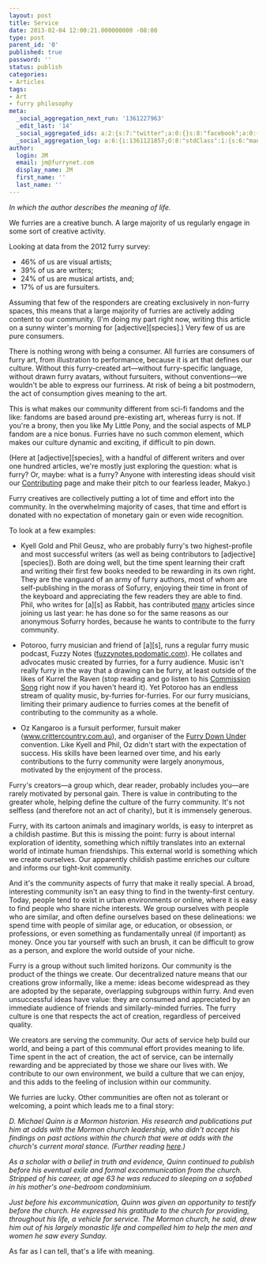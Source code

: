 ```yaml
---
layout: post
title: Service
date: 2013-02-04 12:00:21.000000000 -08:00
type: post
parent_id: '0'
published: true
password: ''
status: publish
categories:
- Articles
tags:
- Art
- furry philosophy
meta:
  _social_aggregation_next_run: '1361227963'
  _edit_last: '14'
  _social_aggregated_ids: a:2:{s:7:"twitter";a:0:{}s:8:"facebook";a:0:{}}
  _social_aggregation_log: a:6:{i:1361121857;O:8:"stdClass":1:{s:6:"manual";b:0;}i:1361124440;O:8:"stdClass":1:{s:6:"manual";b:0;}i:1361132520;O:8:"stdClass":1:{s:6:"manual";b:0;}i:1361140637;O:8:"stdClass":1:{s:6:"manual";b:0;}i:1361155110;O:8:"stdClass":1:{s:6:"manual";b:0;}i:1361184764;O:8:"stdClass":1:{s:6:"manual";b:0;}}
author:
  login: JM
  email: jm@furrynet.com
  display_name: JM
  first_name: ''
  last_name: ''
---
```

<p><em>In which the author describes the meaning of life.</em></p>
<p>We furries are a creative bunch. A large majority of us regularly engage in some sort of creative activity.</p>
<p>Looking at data from the 2012 furry survey:</p>
<ul>
<li>46% of us are visual artists;</li>
<li>39% of us are writers;</li>
<li>24% of us are musical artists, and;</li>
<li>17% of us are fursuiters.</li>
</ul>
<p>Assuming that few of the responders are creating exclusively in non-furry spaces, this means that a large majority of furries are actively adding content to our community. (I'm doing my part right now, writing this article on a sunny winter's morning for [adjective][species].) Very few of us are pure consumers.</p>
<p>There is nothing wrong with being a consumer. All furries are consumers of furry art, from illustration to performance, because it is art that defines our culture. Without this furry-created art—without furry-specific language, without drawn furry avatars, without fursuiters, without conventions—we wouldn't be able to express our furriness. At risk of being a bit postmodern, the act of consumption gives meaning to the art.</p>
<!--more-->
<p>This is what makes our community different from sci-fi fandoms and the like: fandoms are based around pre-existing art, whereas furry is not. If you're a brony, then you like My Little Pony, and the social aspects of MLP fandom are a nice bonus. Furries have no such common element, which makes our culture dynamic and exciting, if difficult to pin down.</p>
<p>(Here at [adjective][species], with a handful of different writers and over one hundred articles, we're mostly just exploring the question: what is furry? Or, maybe: what is a furry? Anyone with interesting ideas should visit our <a href="http://www.adjectivespecies.com/contributing/">Contributing</a> page and make their pitch to our fearless leader, Makyo.)</p>
<p>Furry creatives are collectively putting a lot of time and effort into the community. In the overwhelming majority of cases, that time and effort is donated with no expectation of monetary gain or even wide recognition.</p>
<p>To look at a few examples:</p>
<ul>
<li>Kyell Gold and Phil Geusz, who are probably furry's two highest-profile and most successful writers (as well as being contributors to [adjective][species]). Both are doing well, but the time spent learning their craft and writing their first few books needed to be rewarding in its own right. They are the vanguard of an army of furry authors, most of whom are self-publishing in the morass of Sofurry, enjoying their time in front of the keyboard and appreciating the few readers they are able to find. Phil, who writes for [a][s] as Rabbit, has contributed <a href="http://www.adjectivespecies.com/author/rabbit/">many</a> articles since joining us last year: he has done so for the same reasons as our anonymous Sofurry hordes, because he wants to contribute to the furry community.</li>
</ul>
<ul>
<li>Potoroo, furry musician and friend of [a][s], runs a regular furry music podcast, Fuzzy Notes (<a href="http://fuzzynotes.podomatic.com/">fuzzynotes.podomatic.com</a>). He collates and advocates music created by furries, for a furry audience. Music isn't really furry in the way that a drawing can be furry, at least outside of the likes of Kurrel the Raven (stop reading and go listen to his <a href="https://www.youtube.com/watch?v=FrDLb_ZkH5U">Commission Song</a> right now if you haven't heard it). Yet Potoroo has an endless stream of quality music, by-furries for-furries. For our furry musicians, limiting their primary audience to furries comes at the benefit of contributing to the community as a whole.</li>
</ul>
<ul>
<li>Oz Kangaroo is a fursuit performer, fursuit maker (<a href="http://www.crittercountry.com.au/">www.crittercountry.com.au</a>), and organiser of the <a href="http://furrydownunder.com/">Furry Down Under</a> convention. Like Kyell and Phil, Oz didn't start with the expectation of success. His skills have been learned over time, and his early contributions to the furry community were largely anonymous, motivated by the enjoyment of the process.</li>
</ul>
<p>Furry's creators—a group which, dear reader, probably includes you—are rarely motivated by personal gain. There is value in contributing to the greater whole, helping define the culture of the furry community. It's not selfless (and therefore not an act of charity), but it is immensely generous.</p>
<p>Furry, with its cartoon animals and imaginary worlds, is easy to interpret as a childish pastime. But this is missing the point: furry is about internal exploration of identity, something which niftily translates into an external world of intimate human friendships. This external world is something which we create ourselves. Our apparently childish pastime enriches our culture and informs our tight-knit community.</p>
<p>And it's the community aspects of furry that make it really special. A broad, interesting community isn't an easy thing to find in the twenty-first century. Today, people tend to exist in urban environments or online, where it is easy to find people who share niche interests. We group ourselves with people who are similar, and often define ourselves based on these delineations: we spend time with people of similar age, or education, or obsession, or professions, or even something as fundamentally unreal (if important) as money. Once you tar yourself with such an brush, it can be difficult to grow as a person, and explore the world outside of your niche.</p>
<p>Furry is a group without such limited horizons. Our community is the product of the things we create. Our decentralized nature means that our creations grow informally, like a meme: ideas become widespread as they are adopted by the separate, overlapping subgroups within furry. And even unsuccessful ideas have value: they are consumed and appreciated by an immediate audience of friends and similarly-minded furries. The furry culture is one that respects the act of creation, regardless of perceived quality.</p>
<p>We creators are serving the community. Our acts of service help build our world, and being a part of this communal effort provides meaning to life. Time spent in the act of creation, the act of service, can be internally rewarding and be appreciated by those we share our lives with. We contribute to our own environment, we build a culture that we can enjoy, and this adds to the feeling of inclusion within our community.</p>
<p>We furries are lucky. Other communities are often not as tolerant or welcoming, a point which leads me to a final story:</p>
<p><em>D. Michael Quinn is a Mormon historian. His research and publications put him at odds with the Mormon church leadership, who didn't accept his findings on past actions within the church that were at odds with the church's current moral stance. (Further reading <a href="http://www.slate.com/articles/life/faithbased/2012/11/d_michael_quinn_and_mormon_excommunication_the_complicated_life_of_a_mormon.single.html">here</a>.)</em></p>
<p><em>As a scholar with a belief in truth and evidence, Quinn continued to publish before his eventual exile and formal excommunication from the church. Stripped of his career, at age 63 he was reduced to sleeping on a sofabed in his mother's one-bedroom condominium.</em></p>
<p><em>Just before his excommunication, Quinn was given an opportunity to testify before the church. He expressed his gratitude to the church for providing, throughout his life, a vehicle for service. The Mormon church, he said, drew him out of his largely monastic life and compelled him to help the men and women he saw every Sunday.</em></p>
<p>As far as I can tell, that's a life with meaning.</p>



